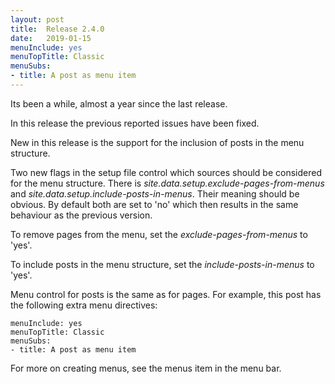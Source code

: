 ```yaml
---
layout: post
title:  Release 2.4.0
date:   2019-01-15
menuInclude: yes
menuTopTitle: Classic
menuSubs:
- title: A post as menu item
---
```

Its been a while, almost a year since the last release.

In this release the previous reported issues have been fixed.

New in this release is the support for the inclusion of posts in the menu structure.

Two new flags in the setup file control which sources should be considered for the menu structure. There is _site.data.setup.exclude-pages-from-menus_ and _site.data.setup.include-posts-in-menus_. Their meaning should be obvious. By default both are set to 'no' which then results in the same behaviour as the previous version.

To remove pages from the menu, set the _exclude-pages-from-menus_ to 'yes'.

To include posts in the menu structure, set the _include-posts-in-menus_ to 'yes'.

Menu control for posts is the same as for pages. For example, this post has the following extra menu directives:

    menuInclude: yes
    menuTopTitle: Classic
    menuSubs:
    - title: A post as menu item


For more on creating menus, see the menus item in the menu bar.